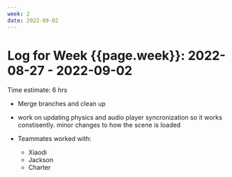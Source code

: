 ```yaml
---
week: 2
date: 2022-09-02
---
```

# Log for Week {{page.week}}: 2022-08-27 - 2022-09-02

Time estimate: 6 hrs

 - Merge branches and clean up
  
 - work on updating physics and audio player syncronization so it works constisently.
  minor changes to how the scene is loaded

- Teammates worked with:
  - Xiaodi
  - Jackson
  - Charter

  
  


